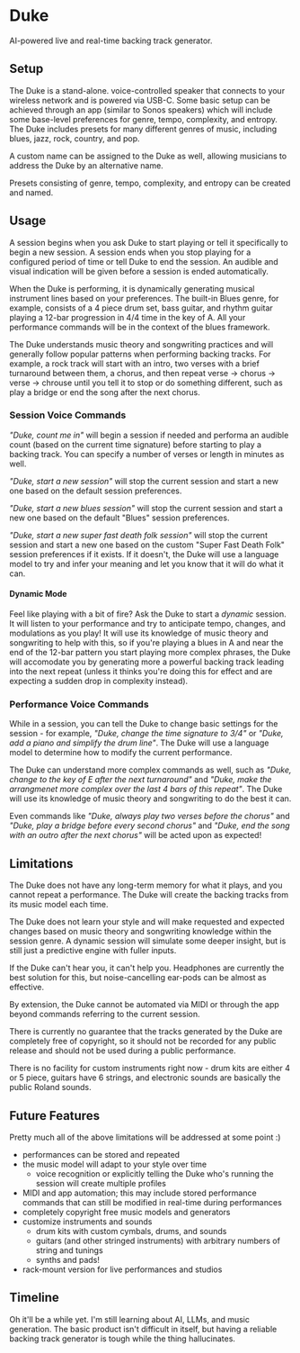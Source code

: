 # Duke
AI-powered live and real-time backing track generator.

## Setup
The Duke is a stand-alone. voice-controlled speaker that connects to your wireless network and is powered via USB-C. Some basic setup can be achieved through an app (similar to Sonos speakers) which will include some base-level preferences for genre, tempo, complexity, and entropy. The Duke includes presets for many different genres of music, including blues, jazz, rock, country, and pop.

A custom name can be assigned to the Duke as well, allowing musicians to address the Duke by an alternative name.

Presets consisting of genre, tempo, complexity, and entropy can be created and named.

## Usage
A session begins when you ask Duke to start playing or tell it specifically to begin a new session. A session ends when you stop playing for a configured period of time or tell Duke to end the session. An audible and visual indication will be given before a session is ended automatically.

When the Duke is performing, it is dynamically generating musical instrument lines based on your preferences. The built-in Blues genre, for example, consists of a 4 piece drum set, bass guitar, and rhythm guitar playing a 12-bar progression in 4/4 time in the key of A. All your performance commands will be in the context of the blues framework.

The Duke understands music theory and songwriting practices and will generally follow popular patterns when performing backing tracks. For example, a rock track will start with an intro, two verses with a brief turnaround between them, a chorus, and then repeat verse -> chorus -> verse -> chrouse until you tell it to stop or do something different, such as play a bridge or end the song after the next chorus.

### Session Voice Commands

_"Duke, count me in"_ will begin a session if needed and performa an audible count (based on the current time signature) before starting to play a backing track. You can specify a number of verses or length in minutes as well.

_"Duke, start a new session"_ will stop the current session and start a new one based on the default session preferences.

_"Duke, start a new blues session"_ will stop the current session and start a new one based on the default "Blues" session preferences.

_"Duke, start a new super fast death folk session"_ will stop the current session and start a new one based on the custom "Super Fast Death Folk" session preferences if it exists. If it doesn't, the Duke will use a language model to try and infer your meaning and let you know that it will do what it can.

#### Dynamic Mode
Feel like playing with a bit of fire? Ask the Duke to start a _dynamic_ session. It will listen to your performance and try to anticipate tempo, changes, and modulations as you play! It will use its knowledge of music theory and songwriting to help with this, so if you're playing a blues in A and near the end of the 12-bar pattern you start playing more complex phrases, the Duke will accomodate you by generating more a powerful backing track leading into the next repeat (unless it thinks you're doing this for effect and are expecting a sudden drop in complexity instead).

### Performance Voice Commands
While in a session, you can tell the Duke to change basic settings for the session - for example, _"Duke, change the time signature to 3/4"_ or _"Duke, add a piano and simplify the drum line"_. The Duke will use a language model to determine how to modify the current performance.

The Duke can understand more complex commands as well, such as _"Duke, change to the key of E after the next turnaround"_ and _"Duke, make the arrangmenet more complex over the last 4 bars of this repeat"_. The Duke will use its knowledge of music theory and songwriting to do the best it can.

Even commands like _"Duke, always play two verses before the chorus"_ and _"Duke, play a bridge before every second chorus"_ and _"Duke, end the song with an outro after the next chorus"_ will be acted upon as expected!

## Limitations
The Duke does not have any long-term memory for what it plays, and you cannot repeat a performance. The Duke will create the backing tracks from its music model each time.

The Duke does not learn your style and will make requested and expected changes based on music theory and songwriting knowledge within the session genre. A dynamic session will simulate some deeper insight, but is still just a predictive engine with fuller inputs.

If the Duke can't hear you, it can't help you. Headphones are currently the best solution for this, but noise-cancelling ear-pods can be almost as effective.

By extension, the Duke cannot be automated via MIDI or through the app beyond commands referring to the current session.

There is currently no guarantee that the tracks generated by the Duke are completely free of copyright, so it should not be recorded for any public release and should not be used during a public performance.

There is no facility for custom instruments right now - drum kits are either 4 or 5 piece, guitars have 6 strings, and electronic sounds are basically the public Roland sounds.

## Future Features
Pretty much all of the above limitations will be addressed at some point :)

* performances can be stored and repeated
* the music model will adapt to your style over time
  * voice recognition or explicitly telling the Duke who's running the session will create multiple profiles
* MIDI and app automation; this may include stored performance commands that can still be modified in real-time during performances
* completely copyright free music models and generators
* customize instruments and sounds
  * drum kits with custom cymbals, drums, and sounds
  * guitars (and other stringed instruments) with arbitrary numbers of string and tunings
  * synths and pads!
* rack-mount version for live performances and studios

## Timeline
Oh it'll be a while yet. I'm still learning about AI, LLMs, and music generation. The basic product isn't difficult in itself, but having a reliable backing track generator is tough while the thing hallucinates.
